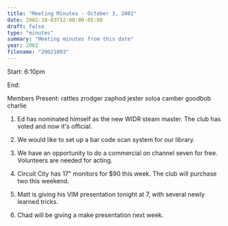 ```yaml
---
title: "Meeting Minutes - October 3, 2002"
date: 2002-10-03T12:00:00-05:00
draft: false
type: "minutes"
summary: "Meeting minutes from this date"
year: 2002
filename: "20021003"
---
```


Start: 6:10pm </p><p>
End: </p><p>
Members Present: rattles zrodger zaphod jester soloa camber goodbob charlie </p><p>
1. Ed has nominated himself as the new WIDR steam master. The club has voted and now it's official.  </p><p>
2. We would like to set up a bar code scan system for our library. </p><p>
3. We have an opportunity to do a commercial on channel seven for free. Volunteers are needed for acting. </p><p>
4. Circuit City has 17" monitors for $90 this week. The club will purchase two this weekend. </p><p>
5. Matt is giving his VIM presentation tonight at 7, with several newly learned tricks. </p><p>
6. Chad will be giving a make presentation next week.</p>
